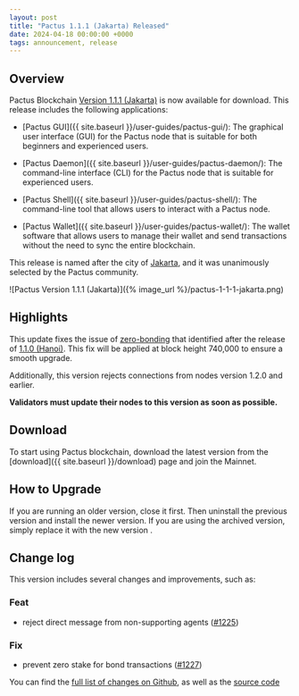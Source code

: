 ```yaml
---
layout: post
title: "Pactus 1.1.1 (Jakarta) Released"
date: 2024-04-18 00:00:00 +0000
tags: announcement, release
---
```


## Overview

Pactus Blockchain [Version 1.1.1 (Jakarta)](https://github.com/pactus-project/pactus/releases/tag/v1.1.1)
is now available for download.
This release includes the following applications:

- [Pactus GUI]({{ site.baseurl }}/user-guides/pactus-gui/):
  The graphical user interface (GUI) for the Pactus node that is suitable
  for both beginners and experienced users.

- [Pactus Daemon]({{ site.baseurl }}/user-guides/pactus-daemon/):
  The command-line interface (CLI) for the Pactus node that is suitable for experienced users.

- [Pactus Shell]({{ site.baseurl }}/user-guides/pactus-shell/):
  The command-line tool that allows users to interact with a Pactus node.

- [Pactus Wallet]({{ site.baseurl }}/user-guides/pactus-wallet/):
  The wallet software that allows users to manage their wallet and send transactions
  without the need to sync the entire blockchain.

This release is named after the city of [Jakarta](https://en.wikipedia.org/wiki/Jakarta),
and it was unanimously selected by the Pactus community.

![Pactus Version 1.1.1 (Jakarta)]({% image_url %}/pactus-1-1-1-jakarta.png)

## Highlights

This update fixes the issue of [zero-bonding](https://github.com/pactus-project/pactus/issues/1223)
that identified after the release of [1.1.0 (Hanoi)](https://pactus.org/2024/04/14/release-1-1-0.html).
This fix will be applied at block height 740,000 to ensure a smooth upgrade.

Additionally, this version rejects connections from nodes version 1.2.0 and earlier.

**Validators must update their nodes to this version as soon as possible.**

## Download

To start using Pactus blockchain, download the latest version from the [download]({{ site.baseurl }}/download)
page and join the Mainnet.

## How to Upgrade

If you are running an older version, close it first.
Then uninstall the previous version and install the newer version.
If you are using the archived version, simply replace it with the new version .

## Change log

This version includes several changes and improvements, such as:

### Feat

- reject direct message from non-supporting agents ([#1225](https://github.com/pactus-project/pactus/pull/1225))

### Fix

- prevent zero stake for bond transactions ([#1227](https://github.com/pactus-project/pactus/pull/1227))

You can find the [full list of changes on Github](https://github.com/pactus-project/pactus/compare/v1.0.0...v1.1.0),
as well as the [source code](https://github.com/pactus-project/pactus/releases/tag/v1.1.0)
